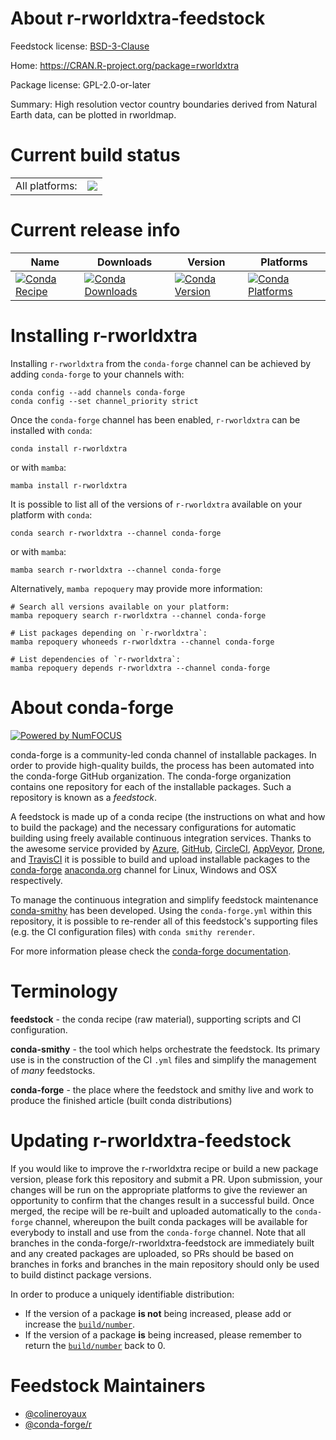 About r-rworldxtra-feedstock
============================

Feedstock license: [BSD-3-Clause](https://github.com/conda-forge/r-rworldxtra-feedstock/blob/main/LICENSE.txt)

Home: https://CRAN.R-project.org/package=rworldxtra

Package license: GPL-2.0-or-later

Summary: High resolution vector country boundaries derived from Natural Earth data, can be plotted in rworldmap.

Current build status
====================


<table><tr><td>All platforms:</td>
    <td>
      <a href="https://dev.azure.com/conda-forge/feedstock-builds/_build/latest?definitionId=12266&branchName=main">
        <img src="https://dev.azure.com/conda-forge/feedstock-builds/_apis/build/status/r-rworldxtra-feedstock?branchName=main">
      </a>
    </td>
  </tr>
</table>

Current release info
====================

| Name | Downloads | Version | Platforms |
| --- | --- | --- | --- |
| [![Conda Recipe](https://img.shields.io/badge/recipe-r--rworldxtra-green.svg)](https://anaconda.org/conda-forge/r-rworldxtra) | [![Conda Downloads](https://img.shields.io/conda/dn/conda-forge/r-rworldxtra.svg)](https://anaconda.org/conda-forge/r-rworldxtra) | [![Conda Version](https://img.shields.io/conda/vn/conda-forge/r-rworldxtra.svg)](https://anaconda.org/conda-forge/r-rworldxtra) | [![Conda Platforms](https://img.shields.io/conda/pn/conda-forge/r-rworldxtra.svg)](https://anaconda.org/conda-forge/r-rworldxtra) |

Installing r-rworldxtra
=======================

Installing `r-rworldxtra` from the `conda-forge` channel can be achieved by adding `conda-forge` to your channels with:

```
conda config --add channels conda-forge
conda config --set channel_priority strict
```

Once the `conda-forge` channel has been enabled, `r-rworldxtra` can be installed with `conda`:

```
conda install r-rworldxtra
```

or with `mamba`:

```
mamba install r-rworldxtra
```

It is possible to list all of the versions of `r-rworldxtra` available on your platform with `conda`:

```
conda search r-rworldxtra --channel conda-forge
```

or with `mamba`:

```
mamba search r-rworldxtra --channel conda-forge
```

Alternatively, `mamba repoquery` may provide more information:

```
# Search all versions available on your platform:
mamba repoquery search r-rworldxtra --channel conda-forge

# List packages depending on `r-rworldxtra`:
mamba repoquery whoneeds r-rworldxtra --channel conda-forge

# List dependencies of `r-rworldxtra`:
mamba repoquery depends r-rworldxtra --channel conda-forge
```


About conda-forge
=================

[![Powered by
NumFOCUS](https://img.shields.io/badge/powered%20by-NumFOCUS-orange.svg?style=flat&colorA=E1523D&colorB=007D8A)](https://numfocus.org)

conda-forge is a community-led conda channel of installable packages.
In order to provide high-quality builds, the process has been automated into the
conda-forge GitHub organization. The conda-forge organization contains one repository
for each of the installable packages. Such a repository is known as a *feedstock*.

A feedstock is made up of a conda recipe (the instructions on what and how to build
the package) and the necessary configurations for automatic building using freely
available continuous integration services. Thanks to the awesome service provided by
[Azure](https://azure.microsoft.com/en-us/services/devops/), [GitHub](https://github.com/),
[CircleCI](https://circleci.com/), [AppVeyor](https://www.appveyor.com/),
[Drone](https://cloud.drone.io/welcome), and [TravisCI](https://travis-ci.com/)
it is possible to build and upload installable packages to the
[conda-forge](https://anaconda.org/conda-forge) [anaconda.org](https://anaconda.org/)
channel for Linux, Windows and OSX respectively.

To manage the continuous integration and simplify feedstock maintenance
[conda-smithy](https://github.com/conda-forge/conda-smithy) has been developed.
Using the ``conda-forge.yml`` within this repository, it is possible to re-render all of
this feedstock's supporting files (e.g. the CI configuration files) with ``conda smithy rerender``.

For more information please check the [conda-forge documentation](https://conda-forge.org/docs/).

Terminology
===========

**feedstock** - the conda recipe (raw material), supporting scripts and CI configuration.

**conda-smithy** - the tool which helps orchestrate the feedstock.
                   Its primary use is in the construction of the CI ``.yml`` files
                   and simplify the management of *many* feedstocks.

**conda-forge** - the place where the feedstock and smithy live and work to
                  produce the finished article (built conda distributions)


Updating r-rworldxtra-feedstock
===============================

If you would like to improve the r-rworldxtra recipe or build a new
package version, please fork this repository and submit a PR. Upon submission,
your changes will be run on the appropriate platforms to give the reviewer an
opportunity to confirm that the changes result in a successful build. Once
merged, the recipe will be re-built and uploaded automatically to the
`conda-forge` channel, whereupon the built conda packages will be available for
everybody to install and use from the `conda-forge` channel.
Note that all branches in the conda-forge/r-rworldxtra-feedstock are
immediately built and any created packages are uploaded, so PRs should be based
on branches in forks and branches in the main repository should only be used to
build distinct package versions.

In order to produce a uniquely identifiable distribution:
 * If the version of a package **is not** being increased, please add or increase
   the [``build/number``](https://docs.conda.io/projects/conda-build/en/latest/resources/define-metadata.html#build-number-and-string).
 * If the version of a package **is** being increased, please remember to return
   the [``build/number``](https://docs.conda.io/projects/conda-build/en/latest/resources/define-metadata.html#build-number-and-string)
   back to 0.

Feedstock Maintainers
=====================

* [@colineroyaux](https://github.com/colineroyaux/)
* [@conda-forge/r](https://github.com/conda-forge/r/)

